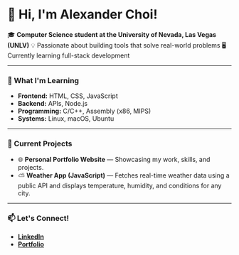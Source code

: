 # 👋 Hi, I'm Alexander Choi!

🎓 **Computer Science student at the University of Nevada, Las Vegas (UNLV)**
💡 Passionate about building tools that solve real-world problems
🖥️ Currently learning full-stack development

---

### 🧠 What I'm Learning
- **Frontend:** HTML, CSS, JavaScript  
- **Backend:** APIs, Node.js
- **Programming:** C/C++, Assembly (x86, MIPS)  
- **Systems:** Linux, macOS, Ubuntu

---

### 🔭 Current Projects
- 🌐 **Personal Portfolio Website** — Showcasing my work, skills, and projects.  
- ⛅️ **Weather App (JavaScript)** — Fetches real-time weather data using a public API and displays temperature, humidity, and conditions for any city.  

---

### 📫 Let's Connect!  
- **[LinkedIn](https://www.linkedin.com/in/alexander-choi-970ba5313/)**
- **[Portfolio](https://alicksc.github.io/portfolio/)**

<!--
**alicksc/alicksc** is a ✨ _special_ ✨ repository because its `README.md` (this file) appears on your GitHub profile.

Here are some ideas to get you started:

- 🔭 I’m currently working on ...
- 🌱 I’m currently learning ...
- 👯 I’m looking to collaborate on ...
- 🤔 I’m looking for help with ...
- 💬 Ask me about ...
- 📫 How to reach me: ...
- 😄 Pronouns: ...
- ⚡ Fun fact: ...
-->
